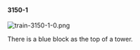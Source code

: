 #### 3150-1
![train-3150-1-0.png](https://github.com/lil-lab/nlvr/raw/master/nlvr/train/images/61/train-3150-1-0.png "train-3150-1-0.png")

There is a blue block as the top of a tower.